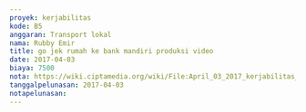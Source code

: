```yaml
---
proyek: kerjabilitas
kode: B5
anggaran: Transport lokal
nama: Rubby Emir
title: go jek rumah ke bank mandiri produksi video
date: 2017-04-03
biaya: 7500
nota: https://wiki.ciptamedia.org/wiki/File:April_03_2017_kerjabilitas_B5_gojek_rumah_BankMandiri_rubby.jpg
tanggalpelunasan: 2017-04-03
notapelunasan:
---
```

